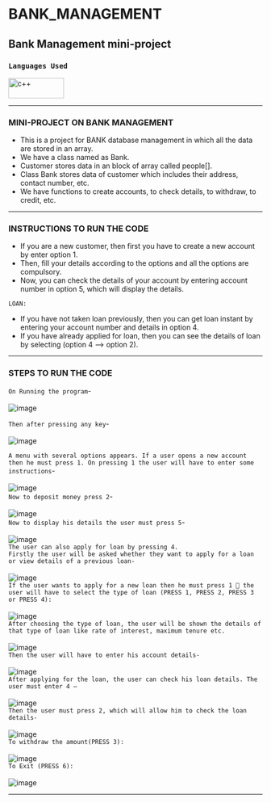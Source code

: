 # BANK_MANAGEMENT
## Bank Management mini-project

### ``Languages Used``

<img src="https://user-images.githubusercontent.com/85553100/127306561-d284bdce-e030-4b0e-9157-d89aaceb7757.png" alt="c++" width="110" height="40"><BR>


---


### MINI-PROJECT ON BANK MANAGEMENT
 *	This is a project for BANK database management in which all the data are stored in an array.
 *	We have a class named as Bank.
 *	Customer stores data in an block of array called people[].
 *	Class Bank stores data of customer which includes their address, contact number, etc.
 *	We have functions to create accounts, to check details, to withdraw, to credit, etc.

 ---
 ### INSTRUCTIONS TO RUN THE CODE

* If you are a new customer, then first you have to create a new account by enter option 1.
* Then, fill your details according to the options and all the options are compulsory.
* Now, you can check the details of your account by entering account number in option 5, which will display the details.

`LOAN:`<BR>

*  If you have not taken loan previously, then you can get loan instant by entering your account number and  details in option 4.
* If you have already applied for loan, then you can see the details of loan by selecting (option 4 --> option 2).

---
### STEPS TO RUN THE CODE

`On Running the program`-<BR><BR>
 ![image](https://user-images.githubusercontent.com/85543299/123548086-f9b35f80-d780-11eb-8951-90a5f7390db7.png)

`Then after pressing any key`-<BR><BR>
![image](https://user-images.githubusercontent.com/85543299/123548547-ca9ded80-d782-11eb-97c4-e185e7e11098.png)

`A menu with several options appears. If a user opens a new account then he must press 1. On pressing 1 the user will have to enter some instructions`-<BR><BR>
 ![image](https://user-images.githubusercontent.com/85543299/123548603-12bd1000-d783-11eb-89f8-8f9e52507fd1.png)<BR>
`Now to deposit money press 2`-<BR><BR>
![image](https://user-images.githubusercontent.com/85543299/123548611-1a7cb480-d783-11eb-9380-cc636593f019.png)<BR>
`Now to display his details the user must press 5`-<BR><BR>
 ![image](https://user-images.githubusercontent.com/85543299/123548612-1e103b80-d783-11eb-9978-4b85598aa50b.png)<BR>
`The user can also apply for loan by pressing 4.`<BR>
`Firstly the user will be asked whether they want to apply for a loan or view details of a previous loan-`<BR><BR>
 ![image](https://user-images.githubusercontent.com/85543299/123548617-24061c80-d783-11eb-9f28-e94e3592e1f8.png)<BR>
`If the user wants to apply for a new loan then he must press 1  the user will have to select the type of loan (PRESS 1, PRESS 2, PRESS 3 or PRESS 4):`<BR><BR>
![image](https://user-images.githubusercontent.com/85543299/123548620-28323a00-d783-11eb-892b-c21c2c0761ca.png)<BR>
`After choosing the type of loan, the user will be shown the details of that type of loan like rate of interest, maximum tenure etc.` <BR><BR>
 ![image](https://user-images.githubusercontent.com/85543299/123548624-2c5e5780-d783-11eb-9f02-b4e921679dd9.png)<BR>
`Then the user will have to enter his account details-`<BR><BR>
![image](https://user-images.githubusercontent.com/85543299/123548626-308a7500-d783-11eb-9242-f30e910237c2.png)<BR>
`After applying for the loan, the user can check his loan details. The user must enter 4 –`<BR><BR>
 ![image](https://user-images.githubusercontent.com/85543299/123548630-3718ec80-d783-11eb-9514-425469127e06.png)<BR>
`Then the user must press 2, which will allow him to check the loan details-`<BR><BR>
![image](https://user-images.githubusercontent.com/85543299/123548633-3b450a00-d783-11eb-893c-17d732740e2a.png)<BR>
`To withdraw the amount(PRESS 3):`<BR><BR>
 ![image](https://user-images.githubusercontent.com/85543299/123548636-3ed89100-d783-11eb-98ee-558ee8d3cc0b.png)<BR>
`To Exit (PRESS 6):`<BR><BR>
![image](https://user-images.githubusercontent.com/85543299/123548643-4304ae80-d783-11eb-9e19-47224db64400.png)<BR>

---
